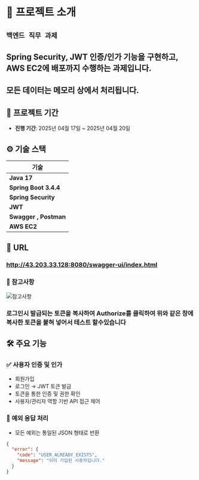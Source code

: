 # 📖 프로젝트 소개
##  `백엔드 직무 과제`

## Spring Security, JWT 인증/인가 기능을 구현하고, AWS EC2에 배포까지 수행하는 과제입니다.
## 모든 데이터는 메모리 상에서 처리됩니다.


## 📅 프로젝트 기간
- **진행 기간**: 2025년 04월 17일 ~ 2025년 04월 20일

## ⚙️ 기술 스택
| 기술                        | 
|---------------------------|
| **Java 17**               |
| **Spring Boot 3.4.4**     |
| **Spring Security**       |
| **JWT**                   |
| **Swagger** **, Postman** |
| **AWS EC2**               |

## 🔗 **URL**
### http://43.203.33.128:8080/swagger-ui/index.html

### 📌 참고사항
![참고사항](https://github.com/user-attachments/assets/0ae5ae9a-d68a-406c-8679-351fc39cf99e)
### 로그인시 발급되는 토큰을 복사하여 Authorize를 클릭하여 위와 같은 창에 복사한 토큰을 붙혀 넣어서 테스트 할수있습니다



## 🛠️ 주요 기능

### ✅ 사용자 인증 및 인가
- 회원가입
- 로그인 → JWT 토큰 발급
- 토큰을 통한 인증 및 권한 확인
- 사용자/관리자 역할 기반 API 접근 제어

### 🚨 예외 응답 처리
- 모든 예외는 통일된 JSON 형태로 반환
```json
{
  "error": {
    "code": "USER_ALREADY_EXISTS",
    "message": "이미 가입된 사용자입니다."
  }
}
```



